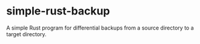 # simple-rust-backup
A simple Rust program for differential backups from a source directory to a target directory.
